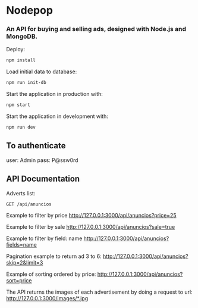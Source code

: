 # Nodepop

### An API for buying and selling ads, designed with Node.js and MongoDB.

Deploy:

```sh
npm install
```

Load initial data to database:

```sh
npm run init-db
```

Start the application in production with:

```sh
npm start
```

Start the application in development with:

```sh
npm run dev
```
## To authenticate
user: Admin
pass: P@ssw0rd

## API Documentation

Adverts list:
```sh
GET /api/anuncios
```

Example to filter by price
http://127.0.0.1:3000/api/anuncios?price=25

Example to filter by sale
http://127.0.0.1:3000/api/anuncios?sale=true

Example to filter by field: name
http://127.0.0.1:3000/api/anuncios?fields=name

Pagination example to return ad 3 to 6:
http://127.0.0.1:3000/api/anuncios?skip=2&limit=3

Example of sorting ordered by price:
http://127.0.0.1:3000/api/anuncios?sort=price

The API returns the images of each advertisement by doing a
request to url:
http://127.0.0.1:3000/images/*.jpg
